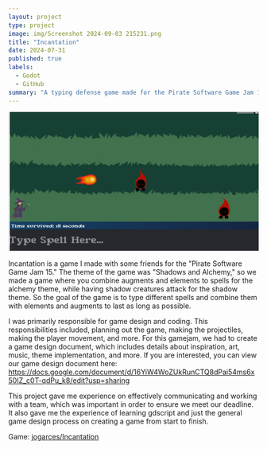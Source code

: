 ```yaml
---
layout: project
type: project
image: img/Screenshot 2024-09-03 215231.png
title: "Incantation"
date: 2024-07-31
published: true
labels:
  - Godot
  - GitHub
summary: "A typing defense game made for the Pirate Software Game Jam 15."
---
```


<img class="img-fluid" src="../img/Screenshot 2024-09-04 100752.png">

Incantation is a game I made with some friends for the "Pirate Software Game Jam 15." 
The theme of the game was "Shadows and Alchemy," so we made a game where you combine augments and elements to spells for the alchemy theme, while having shadow creatures attack for the shadow theme. So the goal of the game is to type different spells and combine them with elements and augments to last as long as possible.

  I was primarily responsible for game design and coding. This responsibilities included, planning out the game, making the projectiles, making the player movement, and more. For this gamejam, we had to create a game design document, which includes details about inspiration, art, music, theme implementation, and more. If you are interested, you can view our game design document here: https://docs.google.com/document/d/16YiW4WoZUkRunCTQ8dPai54ms6x50IZ_c0T-qdPu_k8/edit?usp=sharing

This project gave me experience on effectively communicating and working with a team, which was important in order to ensure we meet our deadline. It also gave me the experience of learning gdscript and just the general game design process on creating a game from start to finish.

Game: <a href="https://scissorsbox.itch.io/incantation"><i class="large github icon "></i>jogarces/Incantation</a>
